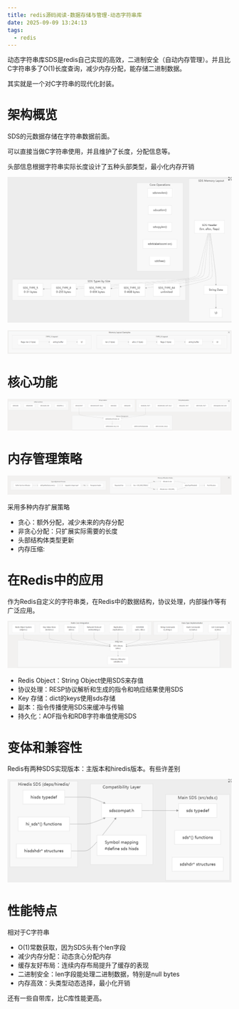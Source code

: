 ```yaml
---
title: redis源码阅读-数据存储与管理-动态字符串库
date: 2025-09-09 13:24:13
tags:
  - redis
---
```


动态字符串库SDS是redis自己实现的高效，二进制安全（自动内存管理）。并且比C字符串多了O(1)长度查询，减少内存分配，能存储二进制数据。



其实就是一个对C字符串的现代化封装。



# 架构概览

SDS的元数据存储在字符串数据前面。

可以直接当做C字符串使用，并且维护了长度，分配信息等。

头部信息根据字符串实际长度设计了五种头部类型，最小化内存开销

![image-20250909143725613](./../images/image-20250909143725613.png)

![image-20250909143912503](./../images/image-20250909143912503.png)

# 核心功能

![image-20250909144346340](./../images/image-20250909144346340.png)

# 内存管理策略



![image-20250909144551027](./../images/image-20250909144551027.png)

采用多种内存扩展策略

- 贪心：额外分配，减少未来的内存分配
- 非贪心分配：只扩展实际需要的长度
- 头部结构体类型更新
- 内存压缩:

# 在Redis中的应用

作为Redis自定义的字符串类，在Redis中的数据结构，协议处理，内部操作等有广泛应用。

![image-20250909145017935](./../images/image-20250909145017935.png)

- Redis Object：String Object使用SDS来存值
- 协议处理：RESP协议解析和生成的指令和响应结果使用SDS
- Key 存储：dict的keys使用sds存储
- 副本：指令传播使用SDS来缓冲与传输
- 持久化：AOF指令和RDB字符串值使用SDS



# 变体和兼容性

Redis有两种SDS实现版本：主版本和hiredis版本。有些许差别

![image-20250909145419793](./../images/image-20250909145419793.png)

# 性能特点

相对于C字符串

- O(1)常数获取，因为SDS头有个len字段
- 减少内存分配：动态贪心分配内存
- 缓存友好布局：连续内存布局提升了缓存的表现
- 二进制安全：len字段能处理二进制数据，特别是null bytes
- 内存高效：头类型动态选择，最小化开销

还有一些自带库，比C库性能更高。

